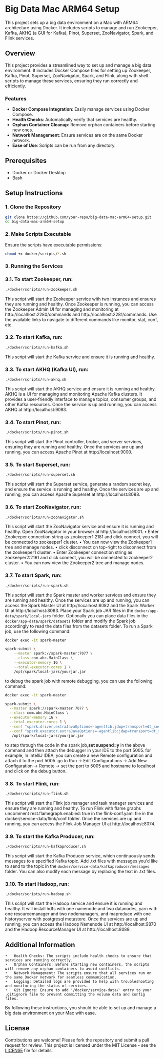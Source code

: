 # Big Data Mac ARM64 Setup

This project sets up a big data environment on a Mac with ARM64 architecture using Docker. It includes scripts to manage and run Zookeeper, Kafka, AKHQ (a GUI for Kafka), Pinot, Superset, ZooNavigator, Spark, and Flink services.

## Overview

This project provides a streamlined way to set up and manage a big data environment. It includes Docker Compose files for setting up Zookeeper, Kafka, Pinot, Superset, ZooNavigator, Spark, and Flink, along with shell scripts to manage these services, ensuring they run correctly and efficiently.

### Features

- **Docker Compose Integration**: Easily manage services using Docker Compose.
- **Health Checks**: Automatically verify that services are healthy.
- **Orphan Container Cleanup**: Remove orphan containers before starting new ones.
- **Network Management**: Ensure services are on the same Docker network.
- **Ease of Use**: Scripts can be run from any directory.

## Prerequisites

- Docker or Docker Desktop
- Bash

## Setup Instructions

### 1. Clone the Repository
```sh
git clone https://github.com/your-repo/big-data-mac-arm64-setup.git
cd big-data-mac-arm64-setup
```

###  2. Make Scripts Executable
Ensure the scripts have executable permissions:
```sh
chmod +x docker/scripts/*.sh
```

### 3. Running the Services

### 3.1. To start Zookeeper, run:
```sh
./docker/scripts/run-zookeeper.sh
```
This script will start the Zookeeper service with two instances and ensures they are running and healthy.
Once Zookeeper is running, you can access the Zookeeper Admin UI for managing and monitoring at http://localhost:2280/commands and http://localhost:2281/commands. 
Use the available links to navigate to different commands like monitor, stat, conf, etc.

### 3.2. To start Kafka, run:
```sh
./docker/scripts/run-kafka.sh
```
This script will start the Kafka service and ensure it is running and healthy.

### 3.3. To start AKHQ (Kafka UI), run:
```sh
./docker/scripts/run-akhq.sh
```
This script will start the AKHQ service and ensure it is running and healthy. AKHQ is a UI for managing and monitoring Apache Kafka clusters. It provides a user-friendly interface to manage topics, consumer groups, and other Kafka resources.
Once the service is up and running, you can access AKHQ at http://localhost:9093.

### 3.4. To start Pinot, run:
```sh
./docker/scripts/run-pinot.sh
```
This script will start the Pinot controller, broker, and server services, ensuring they are running and healthy.
Once the services are up and running, you can access Apache Pinot at http://localhost:9000.

### 3.5. To start Superset, run:
```sh
./docker/scripts/run-superset.sh
```
This script will start the Superset service, generate a random secret key, and ensure the service is running and healthy.
Once the services are up and running, you can access Apache Superset at http://localhost:8088.

### 3.6. To start ZooNavigator, run:
```sh
./docker/scripts/run-zoonavigator.sh
```
This script will start the ZooNavigator service and ensure it is running and healthy.
Open ZooNavigator in your browser at http://localhost:9001.
    •	Enter Zookeeper connection string as zookeeper1:2181 and click connect, you will be connected to zookeeper1 cluster.
    •	You can now view the Zookeeper1 tree and manage nodes. 
    •	click disconnect on top-right to disconnect from the zookeeper1 cluster.
    •	Enter Zookeeper connection string as zookeeper2:2181 and click connect, you will be connected to zookeeper2 cluster.
    •	You can now view the Zookeeper2 tree and manage nodes.

### 3.7. To start Spark, run:
```sh
./docker/scripts/run-spark.sh
```
This script will start the Spark master and worker services and ensure they are running and healthy.
Once the services are up and running, you can access the Spark Master UI at http://localhost:8082 and the Spark Worker UI at http://localhost:8083.
Place your Spark job JAR files in the `docker/app-data/spark/local-jars` folder. Optionally you can place data files in the `docker/app-data/spark/datasets` folder and modify the Spark job accordingly to read the data files from the datasets folder.
To run a Spark job, use the following command:
```sh
docker exec -it spark-master

spark-submit \
    --master spark://spark-master:7077 \
    --class com.abc.MainClass \
    --executor-memory 1G \
    --total-executor-cores 1 \
    /opt/spark/local-jars/yourjar.jar
```

to debug the spark job with remote debugging, you can use the following command:
```sh
docker exec -it spark-master

spark-submit \
  --master spark://spark-master:7077 \
  --class com.abc.MainClass \
  --executor-memory 1G \
  --total-executor-cores 1 \
  --conf "spark.driver.extraJavaOptions=-agentlib:jdwp=transport=dt_socket,server=y,suspend=n,address=*:5005" \
  --conf "spark.executor.extraJavaOptions=-agentlib:jdwp=transport=dt_socket,server=y,suspend=n,address=*:5005" \
   /opt/spark/local-jars/yourjar.jar
```
to step through the code in the spark job,**set suspend=y** in the above command and then attach the debugger in your IDE to the port 5005.
for example, In IntelliJ IDEA, you can create a new Remote configuration and attach it to the port 5005.
go to Run -> Edit Configurations -> Add New Configuration -> Remote -> set the port to 5005 and hostname to localhost and click on the debug button.

### 3.8. To start Flink, run:
```sh
./docker/scripts/run-flink.sh
```
This script will start the Flink job manager and task manager services and ensure they are running and healthy.
To run Flink with flame graphs uncomment rest.flamegraph.enabled: true in the flink-conf.yaml file in the docker/service-data/flink/conf folder.
Once the services are up and running, you can access the Flink Job Manager UI at http://localhost:8074.

### 3.9. To start the Kafka Producer, run:
```sh
./docker/scripts/run-kafkaproducer.sh
```
This script will start the Kafka Producer service, which continuously sends messages to a specified Kafka topic.
Add .txt files with messages you'd like to send to the topic in the `docker/service-data/kafkaproducer/messages` folder. You can also modify each message by replacing the text in .txt files.

### 3.10. To start Hadoop, run:
```sh
./docker/scripts/run-hadoop.sh
```
This script will start the Hadoop service and ensure it is running and healthy. It will install hdfs with one namenode and two datanodes, yarn with one resourcemanager and two nodemanagers, and mapreduce with one historyserver with postgresql metastore.
Once the services are up and running, you can access the Hadoop Namenode UI at http://localhost:9870 and the Hadoop ResourceManager UI at http://localhost:8088.

## Additional Information

	•	Health Checks: The scripts include health checks to ensure that services are running correctly.
	•	Orphan Containers: Before starting new containers, the scripts will remove any orphan containers to avoid conflicts.
	•	Network Management: The scripts ensure that all services run on the same Docker network for seamless communication.
	•	Logging: Detailed logs are provided to help with troubleshooting and monitoring the status of services.
	•	Git Ignore: Ensure to add '/docker/service-data/' entry to your .gitignore file to prevent committing the volume data and config files.

By following these instructions, you should be able to set up and manage a big data environment on your Mac with ease.

## License

Contributions are welcome! Please fork the repository and submit a pull request for review.
This project is licensed under the MIT License - see the [LICENSE](LICENSE.txt) file for details.